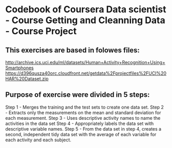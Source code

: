 # Codebook of Coursera Data scientist - Course Getting and Cleanning Data - Course Project
## This exercises are based in folowes files:
http://archive.ics.uci.edu/ml/datasets/Human+Activity+Recognition+Using+Smartphones 
https://d396qusza40orc.cloudfront.net/getdata%2Fprojectfiles%2FUCI%20HAR%20Dataset.zip 

## Purpose of exercise were divided in 5 steps:

Step 1 - Merges the training and the test sets to create one data set.
Step 2 - Extracts only the measurements on the mean and standard deviation for each measurement. 
Step 3 - Uses descriptive activity names to name the activities in the data set
Step 4 - Appropriately labels the data set with descriptive variable names. 
Step 5 - From the data set in step 4, creates a second, independent tidy data set with the average of each variable for each activity and each subject.




